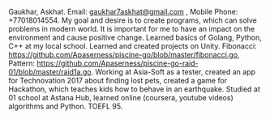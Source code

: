 Gaukhar, Askhat.
Email: gaukhar7askhat@gmail.com , Mobile Phone: +77018014554.
My goal and desire is to create programs, which can solve problems in modern world. It is important for me to have an impact on the environment and cause positive change.
Learned basics of Golang, Python, C++ at my local school. Learned and created projects on Unity.
Fibonacci: https://github.com/Apaserness/piscine-go/blob/master/fibonacci.go, Pattern: https://github.com/Apaserness/piscine-go-raid-01/blob/master/raid1a.go.
Working at Asia-Soft as a tester, created an app for Technovation 2017 about finding lost pets, created a game for Hackathon, which teaches kids how to behave in an earthquake.
Studied at 01 school at Astana Hub, learned online (coursera, youtube videos) algorithms and Python.
TOEFL 95.

